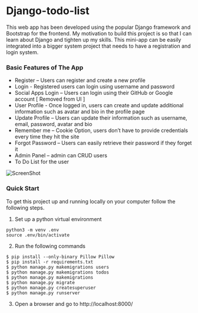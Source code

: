 # Django-todo-list

This web app has been developed using the popular Django framework and Bootstrap for the frontend. My motivation to build this project is so that I can learn about Django and tighten up my skills. This mini-app can be easily integrated into a bigger system project that needs to have a registration and login system.

### Basic Features of The App

- Register – Users can register and create a new profile
- Login - Registered users can login using username and password
- Social Apps Login – Users can login using their GitHub or Google account [ Removed from UI ]
- User Profile - Once logged in, users can create and update additional information such as avatar and bio in the profile page
- Update Profile – Users can update their information such as username, email, password, avatar and bio
- Remember me – Cookie Option, users don’t have to provide credentials every time they hit the site
- Forgot Password – Users can easily retrieve their password if they forget it
- Admin Panel – admin can CRUD users
- To Do List for the user

![ScreenShot](https://user-images.githubusercontent.com/66206865/131695930-648342b0-010b-44b2-a419-15ad54d47869.png)

### Quick Start

To get this project up and running locally on your computer follow the following steps.

1. Set up a python virtual environment

```
python3 -m venv .env
source .env/bin/activate
```

2. Run the following commands

```
$ pip install --only-binary Pillow Pillow
$ pip install -r requirements.txt
$ python manage.py makemigrations users
$ python manage.py makemigrations todos
$ python manage.py makemigrations
$ python manage.py migrate
$ python manage.py createsuperuser
$ python manage.py runserver
```

3. Open a browser and go to http://localhost:8000/
